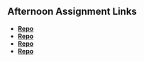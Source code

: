 ## Afternoon Assignment Links

* **[Repo](https://github.com/Swpogue/scoreboard)**
* **[Repo](https://github.com/Swpogue/warehouse)**
* **[Repo](https://github.com/Swpogue/icecream)**
* **[Repo](https://github.com/ChanthaKammer/<ASSIGNMENT_REPO>)**
